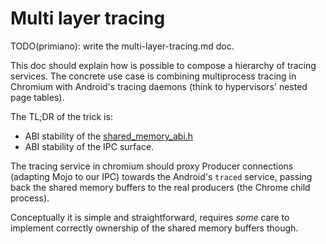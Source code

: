 # Multi layer tracing

TODO(primiano): write the multi-layer-tracing.md doc.

This doc should explain how is possible to compose a hierarchy of tracing
services. The concrete use case is combining multiprocess tracing in Chromium
with Android's tracing daemons (think to hypervisors' nested page tables).

The TL;DR of the trick is:
- ABI stability of the
  [shared_memory_abi.h](/include/perfetto/tracing/core/shared_memory_abi.h)
- ABI stability of the IPC surface.

The tracing service in chromium should proxy Producer connections (adapting Mojo
to our IPC) towards the Android's `traced` service, passing back the shared
memory buffers to the real producers (the Chrome child process).

Conceptually it is simple and straightforward, requires *some* care to implement
correctly ownership of the shared memory buffers though.
